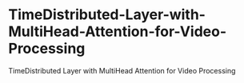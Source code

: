 # TimeDistributed-Layer-with-MultiHead-Attention-for-Video-Processing
TimeDistributed Layer with MultiHead Attention for Video Processing
